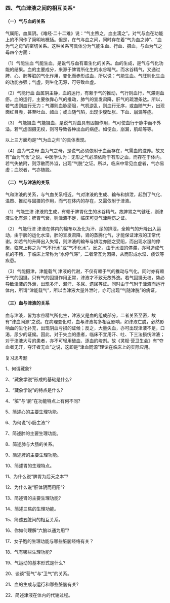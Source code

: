 ### 四、气血津液之间的相互关系*

#### （一）气与血的关系

气属阳，血属阴。《难经·二十二难》说：“气主煦之，血主濡之”。对气与血在功能上的不同作了简明地概括。但是，在气与血之间，同时存在着“气为血之帅”、“血为气之母”的密切关系。这种关系可具体分为气能生血、行血、摄血，与血为气之母四个方面：

（1）气能生血  气能生血，是说气与血有着生化的关系。血的生成，是气与气化功能的结果。血的主要成分，来源于脾胃所化生的水谷精气。而水谷精气，又通过脾、心、肺等脏的气化作用，变化而赤形成血，所以说：气能生血。气旺则化生血的功能亦强；气虚，则生化无源，可导致血虚。

（2）气能行血  血属阴主静，血的运行，有赖于气的推动，气行则血行，气滞则血瘀。血的运行，主要依靠心气的推动，肺气的宣发肃降，肝气的疏泄条达。所以，若气虚则血行无力；气滞则血脉瘀阻，气机逆乱，则血行无序，或血随气升，出现面红目赤，甚至吐血、衄血；或血随气陷，出现少腹坠胀、下血、崩漏等症。

（3） 气能摄血  气能摄血，是说气对血具有固摄作用，气可使血行于脉中而不外溢。若气虚固摄无权，则可导致各种出血的病症。如便血，崩漏，肌衄等等。

以上三方面均是“气为血之帅”的具体表现。

（4）血为气之母  血为气之母，是说气必须依附于血而存在，气需血的滋养。故又有“血为气舍”之说。中医学认为：无形之气必须依附于有形之血，而存在于体内。若气失依附，则浮散而外溢，出现“气脱”之证。所以，临床中常见血虚者，气亦易虚；血脱者，气亦随脱。

#### （二）气与津液的关系

气和津液的关系，与气血关系相近。气对津液的生成、输布和排泄，起到了气化、温煦、推动与固摄的作用，而气在体内的存在，又需依附于津液。

（1）气能生津  津液的生成，有赖于脾胃化生的水谷精气。故脾胃之气健旺，则津液生化有源；脾胃气衰，则津液不足，临床可见气津两伤之证。

（2） 气能行津  津液在体内的输布以及化为汗、尿的排泄，全赖气的升降出入运动，由于脾的运化水湿，肺的宣发肃降，肾的蒸腾化气，才能保证津液的正常代谢。如若气的升降出入失常，则津液的输布与排泄亦随之受阻，而出现水湿的停聚，临床上称之为“气不行水”或“气不化水”。反之，由于水湿的停滞，亦可造成气机的不畅，于临床上常称为“水停气滞”，二者常互为因果，从而形成水湿、痰饮等疾患。

（3）气能摄津，津能载气  津液的代谢，不仅有赖于气的推动与气化，同时亦有赖于气的固摄。只有气的固摄作用正常，津液才不致无故外逸。若气固摄无权，势必导致津液的外泄，出现多汗、漏汗、多尿、遗尿等证。同时由于气附于津液而运行体内，所谓“津能载气”，所以当津液大量外泄时，亦可出现“气随津脱”的病证。

#### （三）血与津液的关系

血与津液，皆为水谷精气所化生，津液又是血的组成部分，二者关系至密，故有“津血同源”之说。在病理变化时，血与津液每多相互影响，如津液亡脱，必然影响血的生化补充，出现阴血亏损的证候；反之，大量失血，亦可出现津液不足，口渴，尿少的证候。因此，对于失血的患者，临床不宜用汗、吐、下三法损伤津液；对于津液大亏的患者，亦不可轻用破血、逐血的峻剂。故《灵枢·营卫生会》有“夺血者无汗，夺汗者无血”之说，这即是“津血同源”理论在临床上的实际应用。

复习思考题

1、何谓藏象?

2、“藏象学说”形成的基础是什么?

3、“藏象学说”的特点是什么?

4、“脏”与“腑”在功能特点上有何不同?

5、简述心的主要生理功能。

6、为何说“小肠主液”?

7、简述肺的主要生理功能。

8、简述肺与大肠的关系。

9、简述脾的主要生理功能。

10、简述胃的生理特点。

11、为什么说“脾胃为后天之本”?

12、为什么说“肝体阴而用阳”?

13、简述肾的主要生理功能?

14、简述三焦的生理功能。

15、简述五脏间的相互关系。

16、你如何理解“六腑以通为用”?

17、女子胞的生理功能与哪些脏腑经络有关？

18、气有哪些生理功能?

19、气运动的基本形式是什么?

20、谈谈“营气”与“卫气”的关系。

21、血的生成与运行和哪些脏腑有关?

22、简述津液在体内的代谢过程。
